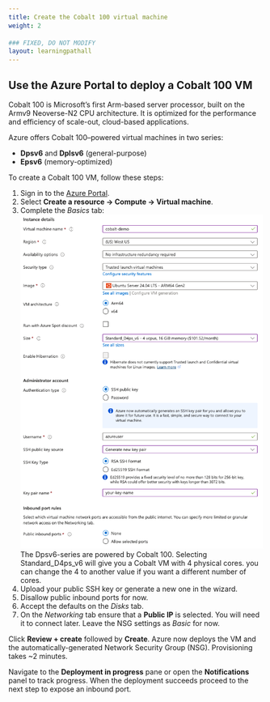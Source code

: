 ```yaml
---
title: Create the Cobalt 100 virtual machine
weight: 2

### FIXED, DO NOT MODIFY
layout: learningpathall
---
```


## Use the Azure Portal to deploy a Cobalt 100 VM

Cobalt 100 is Microsoft’s first Arm-based server processor, built on the Armv9 Neoverse-N2 CPU architecture. It is optimized for the performance and efficiency of scale-out, cloud-based applications.

Azure offers Cobalt 100–powered virtual machines in two series:

- **Dpsv6** and **Dplsv6** (general-purpose)
- **Epsv6** (memory-optimized)


To create a Cobalt 100 VM, follow these steps:

1. Sign in to the [Azure Portal](https://portal.azure.com/).
2. Select **Create a resource → Compute → Virtual machine**.
3. Complete the *Basics* tab:
   ![Azure Portal – Basics tab for the VM wizard#center](images/create-cobalt-vm.png)
   The Dpsv6-series are powered by Cobalt 100. Selecting Standard_D4ps_v6 will give you a Cobalt VM with 4 physical cores. you can change the 4 to another value if you want a different number of cores.
4. Upload your public SSH key or generate a new one in the wizard.
5. Disallow public inbound ports for now.
5. Accept the defaults on the *Disks* tab.
6. On the *Networking* tab ensure that a **Public IP** is selected. You will need it to connect later. Leave the NSG settings as *Basic* for now. 

Click **Review + create** followed by **Create**. Azure now deploys the VM and the automatically-generated Network Security Group (NSG). Provisioning takes ~2 minutes.

Navigate to the **Deployment in progress** pane or open the **Notifications** panel to track progress. When the deployment succeeds proceed to the next step to expose an inbound port.
